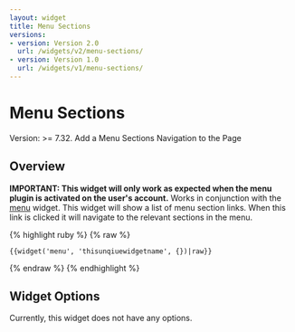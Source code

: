 ```yaml
---
layout: widget
title: Menu Sections
versions:
- version: Version 2.0
  url: /widgets/v2/menu-sections/
- version: Version 1.0
  url: /widgets/v1/menu-sections/
---
```


# Menu Sections

Version: >= 7.32. Add a Menu Sections Navigation to the Page

## Overview

**IMPORTANT: This widget will only work as expected when the menu plugin is activated on the user's account.** Works in conjunction with the [menu](http://developers.basekit.com/widgets/menu) widget. This widget will show a list of menu section links. When this link is clicked it will navigate to the relevant sections in the menu.

{% highlight ruby %}
{% raw %}

	{{widget('menu', 'thisunqiuewidgetname', {})|raw}}

{% endraw %}
{% endhighlight %}

## Widget Options

Currently, this widget does not have any options.
